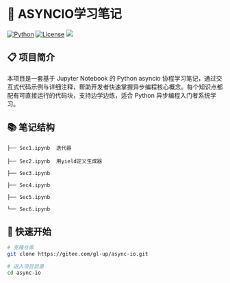 # 🌟 ASYNCIO学习笔记
[![Python](https://img.shields.io/badge/python-3.10-blue.svg)](https://www.python.org/) 
[![License](https://img.shields.io/badge/license-MIT-green.svg)](LIENSE)  ![](https://img.shields.io/badge/Jupyter%20Notebook-8A2BE2)


## 📋 项目简介
本项目是一套基于 Jupyter Notebook 的 Python asyncio 协程学习笔记，通过交互式代码示例与详细注释，帮助开发者快速掌握异步编程核心概念。每个知识点都配有可直接运行的代码块，支持边学边练，适合 Python 异步编程入门者系统学习。


## 📚 笔记结构
```plaintext
├── Sec1.ipynb  迭代器

├── Sec2.ipynb  用yield定义生成器

├── Sec3.ipynb 

├── Sec4.ipynb 

├── Sec5.ipynb 

└── Sec6.ipynb 
```
## 🚀 快速开始

```bash
# 克隆仓库
git clone https://gitee.com/gl-up/async-io.git

# 进入项目目录
cd async-io